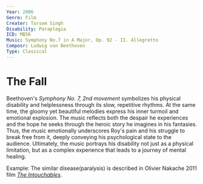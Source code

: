 ```yaml
---
Year: 2006
Genre: Film
Creater: Tarsem Singh
Disability: Paraplegia
ICD: MB56
Music: Symphony No.7 in A Major, Op. 92 - II. Allegretto
Composr: Ludwig van Beethoven
Type: Classical
---
```


# The Fall

Beethoven's *Symphony No. 7, 2nd movement* symbolizes his physical disability and helplessness through its slow, repetitive rhythms. At the same time, the gloomy yet beautiful melodies express his inner turmoil and emotional explosion. The music reflects both the despair he experiences and the hope he seeks through the heroic story he imagines in his fantasies. Thus, the music emotionally underscores Roy's pain and his struggle to break free from it, deeply conveying his psychological state to the audience. Ultimately, the music portrays his disability not just as a physical limitation, but as a complex experience that leads to a journey of mental healing.

Example: The similar disease(paralysis) is described in Olivier Nakache 2011 film [*The Intouchables*](kim_naeun.md). 
